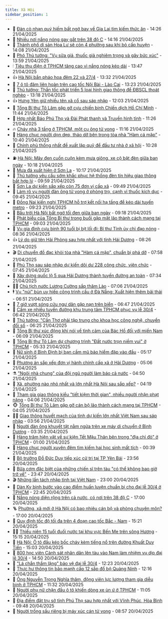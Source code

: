 ```yaml
---
title: Xã Hội
sidebar_position: 1
---
```


<!-- dantri-xa-hoi:START -->
- 🫣 [Đàn cò nhạn quý hiếm bất ngờ bay về Gia Lai tìm kiếm thức ăn](https://dantri.com.vn/xa-hoi/dan-co-nhan-quy-hiem-bat-ngo-bay-ve-gia-lai-tim-kiem-thuc-an-20250421194640201.htm) - 14:26 21/04/2025
- 💼 [Nhiều nơi nắng nóng gay gắt trên 38 độ C](https://dantri.com.vn/xa-hoi/nhieu-noi-nang-nong-gay-gat-tren-38-do-c-20250421205046785.htm) - 14:16 21/04/2025
- 🎊 [Thành phố di sản Hoa Lư sẽ còn 4 phường sau khi bỏ cấp huyện](https://dantri.com.vn/xa-hoi/thanh-pho-di-san-hoa-lu-se-con-4-phuong-sau-khi-bo-cap-huyen-20250421195513208.htm) - 14:08 21/04/2025
- 🙉 [Phó Thủ tướng: &quot;Vụ sữa giả, thuốc giả nghiêm trọng và gây bức xúc&quot;](https://dantri.com.vn/xa-hoi/pho-thu-tuong-vu-sua-gia-thuoc-gia-nghiem-trong-va-gay-buc-xuc-20250421205513007.htm) - 13:59 21/04/2025
- 🕯 [Tiêu thụ điện ở TPHCM tăng cao vì nắng nóng kéo dài](https://dantri.com.vn/xa-hoi/tieu-thu-dien-o-tphcm-tang-cao-vi-nang-nong-keo-dai-20250421163801899.htm) - 13:47 21/04/2025
- 👍 [Hà Nội bắn pháo hoa đêm 22 và 27/4](https://dantri.com.vn/xa-hoi/ha-noi-ban-phao-hoa-dem-22-va-274-20250421200414751.htm) - 13:32 21/04/2025
- 🤖 [7 ô tô đâm liên hoàn trên cao tốc Nội Bài - Lào Cai](https://dantri.com.vn/xa-hoi/7-o-to-dam-lien-hoan-tren-cao-toc-noi-bai-lao-cai-20250421195843858.htm) - 13:23 21/04/2025
- 🙉 [Thủ tướng: Thần tốc phát triển 5 loại hình giao thông để ĐBSCL thoát nghèo](https://dantri.com.vn/xa-hoi/thu-tuong-than-toc-phat-trien-5-loai-hinh-giao-thong-de-dbscl-thoat-ngheo-20250421151605136.htm) - 13:18 21/04/2025
- 👍 [Hưng Yên giữ nhiều tên xã cổ sau sáp nhập](https://dantri.com.vn/xa-hoi/hung-yen-giu-nhieu-ten-xa-co-sau-sap-nhap-20250421183155130.htm) - 12:03 21/04/2025
- 🗽 [Tổng Bí thư Tô Lâm gặp gỡ cựu chiến binh Chiến dịch Hồ Chí Minh](https://dantri.com.vn/xa-hoi/tong-bi-thu-to-lam-gap-go-cuu-chien-binh-chien-dich-ho-chi-minh-20250421181041716.htm) - 11:44 21/04/2025
- 🗽 [Hợp nhất Báo Phú Thọ và Đài Phát thanh và Truyền hình tỉnh](https://dantri.com.vn/xa-hoi/hop-nhat-bao-phu-tho-va-dai-phat-thanh-va-truyen-hinh-tinh-20250421175917085.htm) - 11:26 21/04/2025
- 🔥 [Cháy nhà 3 tầng ở TPHCM, một cụ ông tử vong](https://dantri.com.vn/xa-hoi/chay-nha-3-tang-o-tphcm-mot-cu-ong-tu-vong-20250421181018509.htm) - 11:16 21/04/2025
- 🦒 [Hàng chục người dọn dẹp, tháo dỡ bên trong tòa nhà &quot;Hàm cá mập&quot;](https://dantri.com.vn/xa-hoi/hang-chuc-nguoi-don-dep-thao-do-ben-trong-toa-nha-ham-ca-map-20250421165848592.htm) - 10:40 21/04/2025
- 🧐 [Chính phủ thống nhất đề xuất lập quỹ để đầu tư nhà ở xã hội](https://dantri.com.vn/xa-hoi/chinh-phu-thong-nhat-de-xuat-lap-quy-de-dau-tu-nha-o-xa-hoi-20250421172526192.htm) - 10:28 21/04/2025
- ⛽️ [Hà Nội: Mây đen cuồn cuộn kèm mưa giông, xe cộ bật đèn giữa ban ngày](https://dantri.com.vn/xa-hoi/ha-noi-may-den-cuon-cuon-kem-mua-giong-xe-co-bat-den-giua-ban-ngay-20250421165604224.htm) - 10:18 21/04/2025
- 🚀 [Mưa đá xuất hiện ở Sơn La](https://dantri.com.vn/xa-hoi/mua-da-xuat-hien-o-son-la-20250421171318252.htm) - 10:17 21/04/2025
- 🦒 [Thủ tướng yêu cầu sớm khắc phục hệ thống đèn tín hiệu giao thông bất hợp lý](https://dantri.com.vn/xa-hoi/thu-tuong-yeu-cau-som-khac-phuc-he-thong-den-tin-hieu-giao-thong-bat-hop-ly-20250421164722362.htm) - 09:59 21/04/2025
- 🦅 [Sơn La dự kiến sắp xếp còn 75 đơn vị cấp xã](https://dantri.com.vn/xa-hoi/son-la-du-kien-sap-xep-con-75-don-vi-cap-xa-20250421161110184.htm) - 09:49 21/04/2025
- 🚀 [Làm rõ vụ người đàn ông tử vong ở phòng trọ, cạnh vỉ thuốc kích dục](https://dantri.com.vn/xa-hoi/lam-ro-vu-nguoi-dan-ong-tu-vong-o-phong-tro-canh-vi-thuoc-kich-duc-20250421163730534.htm) - 09:45 21/04/2025
- 🦅 [Đồng Nai kiến nghị TPHCM hỗ trợ kết nối hạ tầng để kéo dài tuyến metro](https://dantri.com.vn/xa-hoi/dong-nai-kien-nghi-tphcm-ho-tro-ket-noi-ha-tang-de-keo-dai-tuyen-metro-20250421150958288.htm) - 09:23 21/04/2025
- 🤠 [Bầu trời Hà Nội bất ngờ tối đen giữa ban ngày](https://dantri.com.vn/xa-hoi/bau-troi-ha-noi-bat-ngo-toi-den-giua-ban-ngay-20250421160934312.htm) - 09:18 21/04/2025
- 💄 [Phát biểu của Tổng Bí thư trong buổi gặp mặt lão thành cách mạng tại TPHCM](https://dantri.com.vn/xa-hoi/phat-bieu-cua-tong-bi-thu-trong-buoi-gap-mat-lao-thanh-cach-mang-tai-tphcm-20250421155543278.htm) - 09:03 21/04/2025
- 🥷 [Vụ gia đình cựu binh 90 tuổi bị bịt lối đi: Bí thư Tỉnh ủy chỉ đạo nóng](https://dantri.com.vn/xa-hoi/vu-gia-dinh-cuu-binh-90-tuoi-bi-bit-loi-di-bi-thu-tinh-uy-chi-dao-nong-20250421150907684.htm) - 08:36 21/04/2025
- 👍 [Lý do giữ tên Hải Phòng sau hợp nhất với tỉnh Hải Dương](https://dantri.com.vn/xa-hoi/ly-do-giu-ten-hai-phong-sau-hop-nhat-voi-tinh-hai-duong-20250421145714955.htm) - 08:26 21/04/2025
- 🎬 [Di chuyển đồ đạc khỏi tòa nhà &quot;Hàm cá mập&quot;, chuẩn bị phá dỡ](https://dantri.com.vn/xa-hoi/di-chuyen-do-dac-khoi-toa-nha-ham-ca-map-chuan-bi-pha-do-20250421144018439.htm) - 07:58 21/04/2025
- 🦒 [Phú Thọ sau sáp nhập dự kiến dôi dư 228 công chức, viên chức](https://dantri.com.vn/xa-hoi/phu-tho-sau-sap-nhap-du-kien-doi-du-228-cong-chuc-vien-chuc-20250421143356827.htm) - 07:45 21/04/2025
- 🌊 [Xây dựng quốc lộ 5 qua Hải Dương thành tuyến đường an toàn](https://dantri.com.vn/xa-hoi/xay-dung-quoc-lo-5-qua-hai-duong-thanh-tuyen-duong-an-toan-20250421142622870.htm) - 07:34 21/04/2025
- 🧑‍💻 [Chủ tịch nước Lương Cường sắp thăm Lào](https://dantri.com.vn/xa-hoi/chu-tich-nuoc-luong-cuong-sap-tham-lao-20250421121415606.htm) - 07:06 21/04/2025
- 🕴 [Vụ &quot;núi&quot; bùn uy hiếp công trình cầu ở Đà Nẵng: Xuất hiện thêm bãi thải](https://dantri.com.vn/xa-hoi/vu-nui-bun-uy-hiep-cong-trinh-cau-o-da-nang-xuat-hien-them-bai-thai-20250421131027793.htm) - 06:51 21/04/2025
- 🤔 [7 giờ vượt sóng cứu ngư dân gặp nạn trên biển](https://dantri.com.vn/xa-hoi/7-gio-vuot-song-cuu-ngu-dan-gap-nan-tren-bien-20250421131234841.htm) - 06:47 21/04/2025
- 💄 [Cấm xe nhiều tuyến đường khu trung tâm TPHCM phục vụ lễ 30/4](https://dantri.com.vn/xa-hoi/cam-xe-nhieu-tuyen-duong-khu-trung-tam-tphcm-phuc-vu-le-304-20250421131853291.htm) - 06:42 21/04/2025
- 🧠 [Thủ tướng: &quot;Cần Thơ phải tập trung cho khoa học công nghệ, chuyển đổi số](https://dantri.com.vn/xa-hoi/thu-tuong-can-tho-phai-tap-trung-cho-khoa-hoc-cong-nghe-chuyen-doi-so-20250421095217886.htm) - 06:25 21/04/2025
- 🦣 [Tổng Bí thư xúc động khi nói về tình cảm của Bác Hồ đối với miền Nam](https://dantri.com.vn/xa-hoi/tong-bi-thu-xuc-dong-khi-noi-ve-tinh-cam-cua-bac-ho-doi-voi-mien-nam-20250421120736369.htm) - 06:09 21/04/2025
- 💫 [Tổng Bí thư Tô Lâm dự chương trình &quot;Đất nước trọn niềm vui&quot; ở TPHCM](https://dantri.com.vn/xa-hoi/tong-bi-thu-to-lam-du-chuong-trinh-dat-nuoc-tron-niem-vui-o-tphcm-20250421012019361.htm) - 05:33 21/04/2025
- 🚀 [Nữ sinh ở Bình Định bị bạn cầm mũ bảo hiểm đập vào đầu](https://dantri.com.vn/xa-hoi/nu-sinh-o-binh-dinh-bi-ban-cam-mu-bao-hiem-dap-vao-dau-20250421112654077.htm) - 05:17 21/04/2025
- 🤔 [Phương án sắp xếp đơn vị hành chính cấp xã ở Hải Dương](https://dantri.com.vn/xa-hoi/phuong-an-sap-xep-don-vi-hanh-chinh-cap-xa-o-hai-duong-20250421114547971.htm) - 05:06 21/04/2025
- ⚗️ [&quot;Ngôi nhà chung&quot; của đội ngũ người làm báo cả nước](https://dantri.com.vn/xa-hoi/ngoi-nha-chung-cua-doi-ngu-nguoi-lam-bao-ca-nuoc-20250421113754324.htm) - 04:50 21/04/2025
- 🫶 [Xã, phường nào nhỏ nhất và lớn nhất Hà Nội sau sắp xếp?](https://dantri.com.vn/xa-hoi/xa-phuong-nao-nho-nhat-va-lon-nhat-ha-noi-sau-sap-xep-20250421110929400.htm) - 04:19 21/04/2025
- 🌮 [Tham gia giao thông kiểu &quot;tiết kiệm thời gian&quot;, nhiều người nhận phạt nặng](https://dantri.com.vn/xa-hoi/tham-gia-giao-thong-kieu-tiet-kiem-thoi-gian-nhieu-nguoi-nhan-phat-nang-20250421094158803.htm) - 04:06 21/04/2025
- 🐵 [Tổng Bí thư Tô Lâm gặp gỡ cán bộ lão thành cách mạng tại TPHCM](https://dantri.com.vn/xa-hoi/tong-bi-thu-to-lam-gap-go-can-bo-lao-thanh-cach-mang-tai-tphcm-20250421104734205.htm) - 04:05 21/04/2025
- 🧑‍🏫 [Giao thông huyết mạch của tỉnh dự kiến lớn nhất Việt Nam sau sáp nhập](https://dantri.com.vn/xa-hoi/giao-thong-huyet-mach-cua-tinh-du-kien-lon-nhat-viet-nam-sau-sap-nhap-20250421102501401.htm) - 03:56 21/04/2025
- 💫 [Người đàn ông khuyết tật nằm ngửa trên xe máy di chuyển ở Bình Dương](https://dantri.com.vn/xa-hoi/nguoi-dan-ong-khuyet-tat-nam-ngua-tren-xe-may-di-chuyen-o-binh-duong-20250421094822384.htm) - 03:35 21/04/2025
- 🦩 [Hàng trăm hiện vật về sự kiện Tết Mậu Thân bên trong &quot;địa chỉ đỏ&quot; ở TPHCM](https://dantri.com.vn/xa-hoi/hang-tram-hien-vat-ve-su-kien-tet-mau-than-ben-trong-dia-chi-do-o-tphcm-20250321204855728.htm) - 01:00 21/04/2025
- 🦄 [Hàng chục người xuyên đêm tìm kiếm hai học sinh mất tích](https://dantri.com.vn/xa-hoi/hang-chuc-nguoi-xuyen-dem-tim-kiem-hai-hoc-sinh-mat-tich-20250421071822379.htm) - 00:39 21/04/2025
- 💂 [Bộ trưởng Đỗ Đức Duy tiếp xúc cử tri tại TP Yên Bái](https://dantri.com.vn/xa-hoi/bo-truong-do-duc-duy-tiep-xuc-cu-tri-tai-tp-yen-bai-20250421064819170.htm) - 23:56 20/04/2025
- 💄 [Bữa cơm đặc biệt của những chiến sĩ trên tàu &quot;có thể không bao giờ trở về&quot;](https://dantri.com.vn/xa-hoi/bua-com-dac-biet-cua-nhung-chien-si-tren-tau-co-the-khong-bao-gio-tro-ve-20250420112459605.htm) - 23:47 20/04/2025
- 🎬 [Những lần tách nhập tỉnh tại Việt Nam](https://dantri.com.vn/xa-hoi/nhung-lan-tach-nhap-tinh-tai-viet-nam-20250403172111583.htm) - 23:00 20/04/2025
- 👀 [Dàn Kỵ binh bước vào cao điểm huấn luyện chuẩn bị cho đại lễ 30/4 ở TPHCM](https://dantri.com.vn/xa-hoi/dan-ky-binh-buoc-vao-cao-diem-huan-luyen-chuan-bi-cho-dai-le-304-o-tphcm-20250420201220439.htm) - 22:45 20/04/2025
- 💃 [Nắng nóng diện rộng trên cả nước, có nơi trên 38 độ C](https://dantri.com.vn/xa-hoi/nang-nong-dien-rong-tren-ca-nuoc-co-noi-tren-38-do-c-20250420190925257.htm) - 17:00 20/04/2025
- 🪜 [Phường, xã mới ở Hà Nội có bao nhiêu cán bộ và phòng chuyên môn?](https://dantri.com.vn/xa-hoi/phuong-xa-moi-o-ha-noi-co-bao-nhieu-can-bo-va-phong-chuyen-mon-20250420184417710.htm) - 17:00 20/04/2025
- 📝 [Quy định tốc độ tối đa trên 4 đoạn cao tốc Bắc - Nam](https://dantri.com.vn/xa-hoi/quy-dinh-toc-do-toi-da-tren-4-doan-cao-toc-bac-nam-20250420221520188.htm) - 15:21 20/04/2025
- 🧑‍💻 [Thiếu niên 15 tuổi đuối nước tại khu vực Bến Me trên sông Hương](https://dantri.com.vn/xa-hoi/thieu-nien-15-tuoi-duoi-nuoc-tai-khu-vuc-ben-me-tren-song-huong-20250420212506005.htm) - 15:15 20/04/2025
- 👺 [Hà Nội: Ô tô đầu kéo bốc cháy kèm tiếng nổ trên đường Khuất Duy Tiến](https://dantri.com.vn/xa-hoi/ha-noi-o-to-dau-keo-boc-chay-kem-tieng-no-tren-duong-khuat-duy-tien-20250420220020671.htm) - 15:03 20/04/2025
- 🌮 [800 học viên Cảnh sát nhân dân lên tàu vào Nam làm nhiệm vụ dịp đại lễ 30/4](https://dantri.com.vn/xa-hoi/800-hoc-vien-canh-sat-nhan-dan-len-tau-vao-nam-lam-nhiem-vu-dip-dai-le-304-20250420212241159.htm) - 14:50 20/04/2025
- 🤭 [&quot;Lá chắn thầm lặng&quot; bảo vệ đại lễ 30/4](https://dantri.com.vn/xa-hoi/la-chan-tham-lang-bao-ve-dai-le-304-20250420192318028.htm) - 12:23 20/04/2025
- 💪 [Thực hư thông tin bão mạnh cấp 12 sắp đổ bộ Quảng Ninh](https://dantri.com.vn/xa-hoi/thuc-hu-thong-tin-bao-manh-cap-12-sap-do-bo-quang-ninh-20250420180808927.htm) - 12:16 20/04/2025
- 🧰 [Ông Nguyễn Trọng Nghĩa thăm, động viên lực lượng tham gia diễu binh ở TPHCM](https://dantri.com.vn/xa-hoi/ong-nguyen-trong-nghia-tham-dong-vien-luc-luong-tham-gia-dieu-binh-o-tphcm-20250420173821325.htm) - 11:32 20/04/2025
- 🤡 [Người phụ nữ chặn đầu ô tô khiến dòng xe ùn ứ ở TPHCM](https://dantri.com.vn/xa-hoi/nguoi-phu-nu-chan-dau-o-to-khien-dong-xe-un-u-o-tphcm-20250420165715962.htm) - 11:05 20/04/2025
- 🦆 [Địa điểm đặt trụ sở tỉnh Phú Thọ sau hợp nhất với Vĩnh Phúc, Hòa Bình](https://dantri.com.vn/xa-hoi/dia-diem-dat-tru-so-tinh-phu-tho-sau-hop-nhat-voi-vinh-phuc-hoa-binh-20250420162701495.htm) - 09:48 20/04/2025
- 🦍 [Người trồng sầu riêng bị máy xúc cán tử vong](https://dantri.com.vn/xa-hoi/nguoi-trong-sau-rieng-bi-may-xuc-can-tu-vong-20250420154130366.htm) - 08:57 20/04/2025<!-- dantri-xa-hoi:END -->
